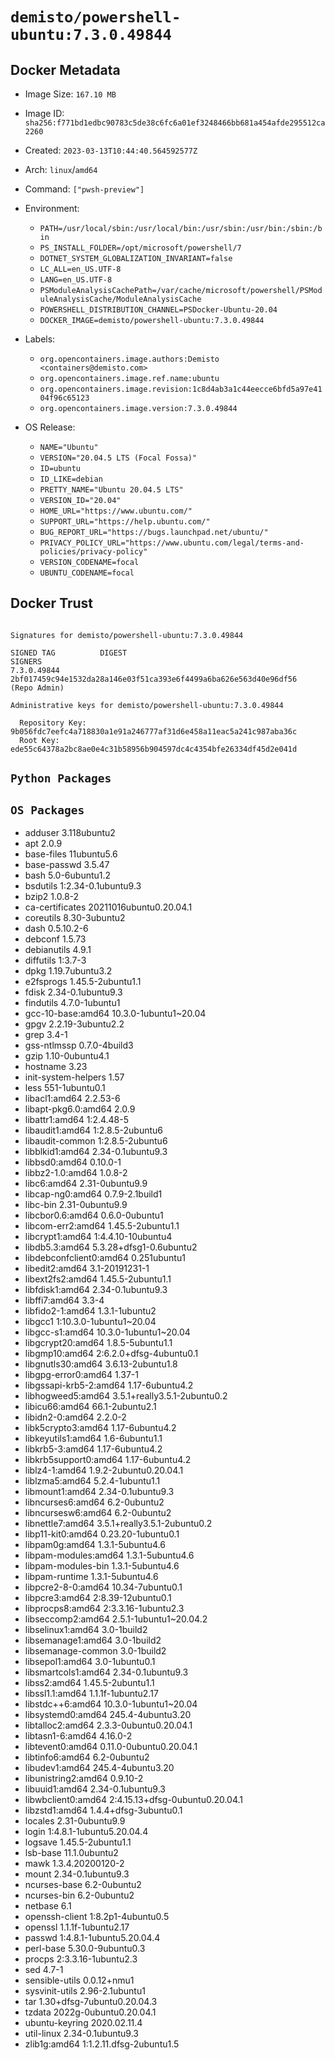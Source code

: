 # `demisto/powershell-ubuntu:7.3.0.49844`
## Docker Metadata
- Image Size: `167.10 MB`
- Image ID: `sha256:f771bd1edbc90783c5de38c6fc6a01ef3248466bb681a454afde295512ca2260`
- Created: `2023-03-13T10:44:40.564592577Z`
- Arch: `linux`/`amd64`
- Command: `["pwsh-preview"]`
- Environment:
  - `PATH=/usr/local/sbin:/usr/local/bin:/usr/sbin:/usr/bin:/sbin:/bin`
  - `PS_INSTALL_FOLDER=/opt/microsoft/powershell/7`
  - `DOTNET_SYSTEM_GLOBALIZATION_INVARIANT=false`
  - `LC_ALL=en_US.UTF-8`
  - `LANG=en_US.UTF-8`
  - `PSModuleAnalysisCachePath=/var/cache/microsoft/powershell/PSModuleAnalysisCache/ModuleAnalysisCache`
  - `POWERSHELL_DISTRIBUTION_CHANNEL=PSDocker-Ubuntu-20.04`
  - `DOCKER_IMAGE=demisto/powershell-ubuntu:7.3.0.49844`
- Labels:
  - `org.opencontainers.image.authors:Demisto <containers@demisto.com>`
  - `org.opencontainers.image.ref.name:ubuntu`
  - `org.opencontainers.image.revision:1c8d4ab3a1c44eecce6bfd5a97e4104f96c65123`
  - `org.opencontainers.image.version:7.3.0.49844`

- OS Release:
  - `NAME="Ubuntu"`
  - `VERSION="20.04.5 LTS (Focal Fossa)"`
  - `ID=ubuntu`
  - `ID_LIKE=debian`
  - `PRETTY_NAME="Ubuntu 20.04.5 LTS"`
  - `VERSION_ID="20.04"`
  - `HOME_URL="https://www.ubuntu.com/"`
  - `SUPPORT_URL="https://help.ubuntu.com/"`
  - `BUG_REPORT_URL="https://bugs.launchpad.net/ubuntu/"`
  - `PRIVACY_POLICY_URL="https://www.ubuntu.com/legal/terms-and-policies/privacy-policy"`
  - `VERSION_CODENAME=focal`
  - `UBUNTU_CODENAME=focal`

## Docker Trust
```

Signatures for demisto/powershell-ubuntu:7.3.0.49844

SIGNED TAG          DIGEST                                                             SIGNERS
7.3.0.49844         2bf017459c94e1532da28a146e03f51ca393e6f4499a6ba626e563d40e96df56   (Repo Admin)

Administrative keys for demisto/powershell-ubuntu:7.3.0.49844

  Repository Key:	9b056fdc7eefc4a718830a1e91a246777af31d6e458a11eac5a241c987aba36c
  Root Key:	ede55c64378a2bc8ae0e4c31b58956b904597dc4c4354bfe26334df45d2e041d

```

## `Python Packages`


## `OS Packages`

* adduser	3.118ubuntu2
* apt	2.0.9
* base-files	11ubuntu5.6
* base-passwd	3.5.47
* bash	5.0-6ubuntu1.2
* bsdutils	1:2.34-0.1ubuntu9.3
* bzip2	1.0.8-2
* ca-certificates	20211016ubuntu0.20.04.1
* coreutils	8.30-3ubuntu2
* dash	0.5.10.2-6
* debconf	1.5.73
* debianutils	4.9.1
* diffutils	1:3.7-3
* dpkg	1.19.7ubuntu3.2
* e2fsprogs	1.45.5-2ubuntu1.1
* fdisk	2.34-0.1ubuntu9.3
* findutils	4.7.0-1ubuntu1
* gcc-10-base:amd64	10.3.0-1ubuntu1~20.04
* gpgv	2.2.19-3ubuntu2.2
* grep	3.4-1
* gss-ntlmssp	0.7.0-4build3
* gzip	1.10-0ubuntu4.1
* hostname	3.23
* init-system-helpers	1.57
* less	551-1ubuntu0.1
* libacl1:amd64	2.2.53-6
* libapt-pkg6.0:amd64	2.0.9
* libattr1:amd64	1:2.4.48-5
* libaudit1:amd64	1:2.8.5-2ubuntu6
* libaudit-common	1:2.8.5-2ubuntu6
* libblkid1:amd64	2.34-0.1ubuntu9.3
* libbsd0:amd64	0.10.0-1
* libbz2-1.0:amd64	1.0.8-2
* libc6:amd64	2.31-0ubuntu9.9
* libcap-ng0:amd64	0.7.9-2.1build1
* libc-bin	2.31-0ubuntu9.9
* libcbor0.6:amd64	0.6.0-0ubuntu1
* libcom-err2:amd64	1.45.5-2ubuntu1.1
* libcrypt1:amd64	1:4.4.10-10ubuntu4
* libdb5.3:amd64	5.3.28+dfsg1-0.6ubuntu2
* libdebconfclient0:amd64	0.251ubuntu1
* libedit2:amd64	3.1-20191231-1
* libext2fs2:amd64	1.45.5-2ubuntu1.1
* libfdisk1:amd64	2.34-0.1ubuntu9.3
* libffi7:amd64	3.3-4
* libfido2-1:amd64	1.3.1-1ubuntu2
* libgcc1	1:10.3.0-1ubuntu1~20.04
* libgcc-s1:amd64	10.3.0-1ubuntu1~20.04
* libgcrypt20:amd64	1.8.5-5ubuntu1.1
* libgmp10:amd64	2:6.2.0+dfsg-4ubuntu0.1
* libgnutls30:amd64	3.6.13-2ubuntu1.8
* libgpg-error0:amd64	1.37-1
* libgssapi-krb5-2:amd64	1.17-6ubuntu4.2
* libhogweed5:amd64	3.5.1+really3.5.1-2ubuntu0.2
* libicu66:amd64	66.1-2ubuntu2.1
* libidn2-0:amd64	2.2.0-2
* libk5crypto3:amd64	1.17-6ubuntu4.2
* libkeyutils1:amd64	1.6-6ubuntu1.1
* libkrb5-3:amd64	1.17-6ubuntu4.2
* libkrb5support0:amd64	1.17-6ubuntu4.2
* liblz4-1:amd64	1.9.2-2ubuntu0.20.04.1
* liblzma5:amd64	5.2.4-1ubuntu1.1
* libmount1:amd64	2.34-0.1ubuntu9.3
* libncurses6:amd64	6.2-0ubuntu2
* libncursesw6:amd64	6.2-0ubuntu2
* libnettle7:amd64	3.5.1+really3.5.1-2ubuntu0.2
* libp11-kit0:amd64	0.23.20-1ubuntu0.1
* libpam0g:amd64	1.3.1-5ubuntu4.6
* libpam-modules:amd64	1.3.1-5ubuntu4.6
* libpam-modules-bin	1.3.1-5ubuntu4.6
* libpam-runtime	1.3.1-5ubuntu4.6
* libpcre2-8-0:amd64	10.34-7ubuntu0.1
* libpcre3:amd64	2:8.39-12ubuntu0.1
* libprocps8:amd64	2:3.3.16-1ubuntu2.3
* libseccomp2:amd64	2.5.1-1ubuntu1~20.04.2
* libselinux1:amd64	3.0-1build2
* libsemanage1:amd64	3.0-1build2
* libsemanage-common	3.0-1build2
* libsepol1:amd64	3.0-1ubuntu0.1
* libsmartcols1:amd64	2.34-0.1ubuntu9.3
* libss2:amd64	1.45.5-2ubuntu1.1
* libssl1.1:amd64	1.1.1f-1ubuntu2.17
* libstdc++6:amd64	10.3.0-1ubuntu1~20.04
* libsystemd0:amd64	245.4-4ubuntu3.20
* libtalloc2:amd64	2.3.3-0ubuntu0.20.04.1
* libtasn1-6:amd64	4.16.0-2
* libtevent0:amd64	0.11.0-0ubuntu0.20.04.1
* libtinfo6:amd64	6.2-0ubuntu2
* libudev1:amd64	245.4-4ubuntu3.20
* libunistring2:amd64	0.9.10-2
* libuuid1:amd64	2.34-0.1ubuntu9.3
* libwbclient0:amd64	2:4.15.13+dfsg-0ubuntu0.20.04.1
* libzstd1:amd64	1.4.4+dfsg-3ubuntu0.1
* locales	2.31-0ubuntu9.9
* login	1:4.8.1-1ubuntu5.20.04.4
* logsave	1.45.5-2ubuntu1.1
* lsb-base	11.1.0ubuntu2
* mawk	1.3.4.20200120-2
* mount	2.34-0.1ubuntu9.3
* ncurses-base	6.2-0ubuntu2
* ncurses-bin	6.2-0ubuntu2
* netbase	6.1
* openssh-client	1:8.2p1-4ubuntu0.5
* openssl	1.1.1f-1ubuntu2.17
* passwd	1:4.8.1-1ubuntu5.20.04.4
* perl-base	5.30.0-9ubuntu0.3
* procps	2:3.3.16-1ubuntu2.3
* sed	4.7-1
* sensible-utils	0.0.12+nmu1
* sysvinit-utils	2.96-2.1ubuntu1
* tar	1.30+dfsg-7ubuntu0.20.04.3
* tzdata	2022g-0ubuntu0.20.04.1
* ubuntu-keyring	2020.02.11.4
* util-linux	2.34-0.1ubuntu9.3
* zlib1g:amd64	1:1.2.11.dfsg-2ubuntu1.5
